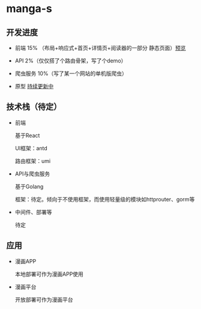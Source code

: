 # manga-s


## 开发进度
- 前端
15% （布局+响应式+首页+详情页+阅读器的一部分 静态页面）[预览](http://nicopoi.com:8000/)

- API
2%（仅仅搭了个路由骨架，写了个demo）

- 爬虫服务
10%（写了某一个网站的单机版爬虫）

- 原型
[持续更新中](https://free.modao.cc/app/t82fsps5qak0zbvvfqi6vgq3kqmr)

## 技术栈（待定）
- 前端

  基于React
  
  UI框架：antd
  
  路由框架：umi

- API与爬虫服务

  基于Golang
  
  框架：待定。倾向于不使用框架，而使用轻量级的模块如httprouter、gorm等

- 中间件、部署等

  待定

## 应用
- 漫画APP

  本地部署可作为漫画APP使用

- 漫画平台

  开放部署可作为漫画平台